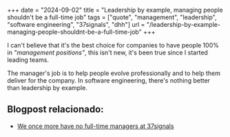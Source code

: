 +++
date = "2024-09-02"
title = "Leadership by example, managing people shouldn't be a full-time job"
tags = ["quote", "management", "leadership", "software engineering", "37signals", "dhh"]
url = "/leadership-by-example-managing-people-shouldnt-be-a-full-time-job"
+++

I can't believe that it's the best choice for companies to have people 100% in *"management positions"*, this isn't new, it's been true since I started leading teams.

The manager's job is to help people evolve professionally and to help them deliver for the company. In software engineering, there's nothing better than leadership by example.

## Blogpost relacionado:

- [We once more have no full-time managers at 37signals](https://world.hey.com/dhh/we-once-more-have-no-full-time-managers-at-37signals-f8611085)
